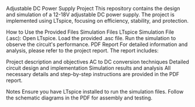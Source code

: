 Adjustable DC Power Supply Project
This repository contains the design and simulation of a 12-18V adjustable DC power supply. The project is implemented using LTspice, focusing on efficiency, stability, and protection.

How to Use the Provided Files
Simulation Files
LTspice Simulation File (.asc):
Open LTspice.
Load the provided .asc file.
Run the simulation to observe the circuit's performance.
PDF Report
For detailed information and analysis, please refer to the project report. The report includes:

Project description and objectives
AC to DC conversion techniques
Detailed circuit design and implementation
Simulation results and analysis
All necessary details and step-by-step instructions are provided in the PDF report.

Notes
Ensure you have LTspice installed to run the simulation files.
Follow the schematic diagrams in the PDF for assembly and testing.

